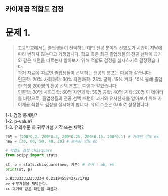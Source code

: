 카이제곱 적합도 검정 
--
문제 1.
==
> 고등학교에서는 졸업생들이 선택하는 대학 전공 분야의 선호도가 시간이 지남에 따라 변하지 않는다고 가정합니다. 학교 측은 최근 졸업생들의 전공 선택이 과거와 같은 패턴을 따르는지 알아보기 위해 적합도 검정을 실시하기로 결정했습니다.  
> 과거 자료에 따르면 졸업생들이 선택하는 전공의 분포는 다음과 같습니다:  
> 인문학: 20% 사회과학: 30% 자연과학: 25% 공학: 15% 기타: 10% 올해 졸업한 학생 200명의 전공 선택 분포는 다음과 같았습니다:  
> 인문학: 30명 사회과학: 60명 자연과학: 50명 공학: 40명 기타: 20명
> 이 데이터를 바탕으로, 졸업생들의 전공 선택 패턴이 과거와 유사한지를 알아보기 위해 카이제곱 적합도 검정을 실시해야 합니다. 유의 수준은 0.05로 설정합니다.  

1-1. 검정 통계량?  
1-2. p-value?  
1-3. 유의수준 하 귀무가설 기각 또는 채택?  

```python
기존 = [200*0.2, 200*0.3, 200*0.25, 200*0.15, 200*0.1] # 기대된 빈도 ex
new = [30, 60, 50, 40, 20] # 관측된 빈도 ob

# 적합도 검정 chisquare
from scipy import stats

st, p = stats.chisquare(new, 기존) # 순서 : ob, ex
print(st, p)
```
```
5.833333333333334 0.21194558437271782
>> 귀무가설을 채택한다.
>> 과거와 같은 패턴을 따른다. 
```
